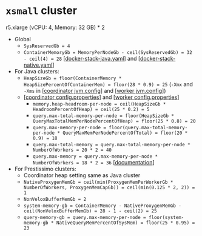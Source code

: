 # `xsmall` cluster
r5.xlarge (vCPU: 4, Memory: 32 GB) * 2

* Global
  * `SysReservedGb = 4`
  * `ContainerMemoryGb = MemoryPerNodeGb - ceil(SysReservedGb) = 32 - ceil(4) = 28` [[docker-stack-java.yaml](docker-stack-java.yaml)] and [[docker-stack-native.yaml](docker-stack-native.yaml)]
* For Java clusters:
  * `HeapSizeGb = floor(ContainerMemory * HeapSizePercentOfContainerMem) = floor(28 * 0.9) = 25` (`-Xmx` and `-Xms` in [[coordinator jvm.config](coordinator/jvm.config)] and [[worker jvm.config](workers/jvm.config)])
  * [[coordinator config.properties](coordinator/config.properties)] and [[worker config.properties](worker/config.properties)]
    * `memory.heap-headroom-per-node = ceil(HeapSizeGb * HeadroomPercentOfHeap) = ceil(25 * 0.2) = 5`
    * `query.max-total-memory-per-node = floor(HeapSizeGb * QueryMaxTotalMemPerNodePercentOfHeap) = floor(25 * 0.8) = 20`
    * `query.max-memory-per-node = floor(query.max-total-memory-per-node * QueryMaxMemPerNodePercentOfTotal) = floor(20 * 0.9) = 18`
    * `query.max-total-memory = query.max-total-memory-per-node * NumberOfWorkers = 20 * 2 = 40`
    * `query.max-memory = query.max-memory-per-node * NumberOfWorkers = 18 * 2 = 36` [[documentation](https://prestodb.io/docs/current/admin/properties.html#memory-management-properties)]
* For Prestissimo clusters:
  * Coordinator heap setting same as Java cluster
  * `NativeProxygenMemGb = ceil(min(ProxygenMemPerWorkerGb * NumberOfWorkers, ProxygenMemCapGb)) = ceil(min(0.125 * 2, 2)) = 1`
  * `NonVeloxBufferMemGb = 2`
  * `system-memory-gb = ContainerMemory - NativeProxygenMemGb - ceil(NonVeloxBufferMemGb) = 28 - 1 - ceil(2) = 25`
  * `query-memory-gb = query.max-memory-per-node = floor(system-memory-gb * NativeQueryMemPercentOfSysMem) = floor(25 * 0.95) = 23`
